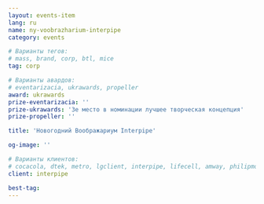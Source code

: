 ```yaml
---
layout: events-item
lang: ru
name: ny-voobrazharium-interpipe
category: events

# Варианты тегов:
# mass, brand, corp, btl, mice
tag: corp

# Варианты авардов:
# eventarizacia, ukrawards, propeller
award: ukrawards
prize-eventarizacia: ''
prize-ukrawards: '3е место в номинации лучшее творческая концепция'
prize-propeller: ''

title: 'Новогодний Воображариум Interpipe'

og-image: ''

# Варианты клиентов:
# cocacola, dtek, metro, lgclient, interpipe, lifecell, amway, philipmorris, olymp, maristela, udp, top, zefir, unicef, wog, sebbank, niko, nemiroff, maxim, velykakyshenia, marieclaire, chervonenkoracing, burn, altis, mts, prime, seppala, lifeclient, pekingduck,
client: interpipe

best-tag: 
---
```

